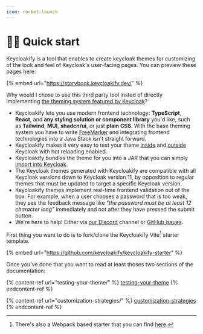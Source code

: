 ```yaml
---
icon: rocket-launch
---
```


# 👨‍💻 Quick start

Keycloakify is a tool that enables to create keycloak themes for customizing of the look and feel of Keycloak's user-facing pages. You can preview these pages here:

{% embed url="https://storybook.keycloakify.dev/" %}

Why would I chose to use this third party tool insted of directly implementing [the theming system featured by Keycloak](https://www.keycloak.org/docs/latest/server_development/#_themes)?

* Keycloakify lets you use modern frontend technology: **TypeScript**, **React**, and **any styling solution or component library** you'd like, such as **Tailwind**, **MUI**, **shadcn/ui**, or just **plain CSS**. With the base theming system you have to write [FreeMarker](https://freemarker.apache.org/index.html) and integrating frontend technologies into a Java Stack isn't straight forward.
* Keycloakify makes it very easy to test your theme [inside](testing-your-theme/in-a-keycloak-docker-container.md) and [outside](testing-your-theme/in-storybook.md) Keycloak with hot reloading enabled.
* Keycloakify bundles the theme for you into a JAR that you can simply [import into Keycloak](importing-your-theme-in-keycloak.md).
* The Keycloak themes generated with Keycloakify are compatible with all Keycloak versions down to Keycloak version 11, by opposition to regular themes that must be updated to target a specific Keycloak version.
* Keycloakify themes implement real-time frontend validation out of the box. For example, when a user chooses a password that is too weak, they see the feedback message like _"the password must be at least 12 character long"_ immediately and not after they have pressed the submit button.
* We're here to help! Either via [our Discord](https://discord.gg/kYFZG7fQmn) channel or [GitHub issues](https://github.com/keycloakify/keycloakify/issues/new).

First thing you want to do is to fork/clone the Keycloakify Vite[^1] starter template.

{% embed url="https://github.com/keycloakify/keycloakify-starter" %}

Once you've done that you want to read at least thoses two sections of the documentation: &#x20;

{% content-ref url="testing-your-theme/" %}
[testing-your-theme](testing-your-theme/)
{% endcontent-ref %}

{% content-ref url="customization-strategies/" %}
[customization-strategies](customization-strategies/)
{% endcontent-ref %}

[^1]: There's also a Webpack based starter that you can find [here](https://github.com/keycloakify/keycloakify-starter-webpack).
